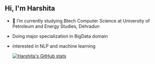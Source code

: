 ## Hi, I'm Harshita


- 🌱 I’m currently studying Btech Computer Science at University of Petroleum and Energy Studies, Dehradun <br/>
- Doing major specialization in BigData domain
- interested in NLP and machine learning

  [![Harshita's GitHub stats](https://github-readme-stats.vercel.app/api?username=harshitachawdhary)](https://github-readme-stats.vercel.app/api?username=harshitachawdhary&show_icons=true&theme=radical)
